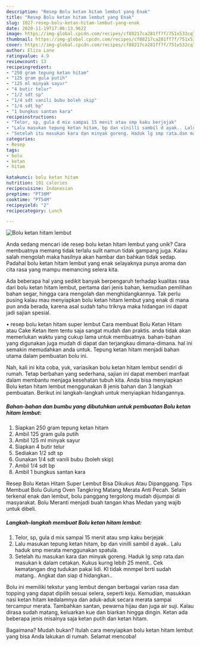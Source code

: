 ```yaml
---
description: "Resep Bolu ketan hitam lembut yang Enak"
title: "Resep Bolu ketan hitam lembut yang Enak"
slug: 1027-resep-bolu-ketan-hitam-lembut-yang-enak
date: 2020-11-19T17:06:13.962Z
image: https://img-global.cpcdn.com/recipes/cf88217ca281ff7f/751x532cq70/bolu-ketan-hitam-lembut-foto-resep-utama.jpg
thumbnail: https://img-global.cpcdn.com/recipes/cf88217ca281ff7f/751x532cq70/bolu-ketan-hitam-lembut-foto-resep-utama.jpg
cover: https://img-global.cpcdn.com/recipes/cf88217ca281ff7f/751x532cq70/bolu-ketan-hitam-lembut-foto-resep-utama.jpg
author: Eliza Lane
ratingvalue: 4.9
reviewcount: 13
recipeingredient:
- "250 gram tepung ketan hitam"
- "125 gram gula putih"
- "125 ml minyak sayur"
- "4 butir telur"
- "1/2 sdt sp"
- "1/4 sdt vanili bubu boleh skip"
- "1/4 sdt bp"
- "1 bungkus santan kara"
recipeinstructions:
- "Telor, sp, gula d mix sampai 15 menit atau smp kaku berjejak"
- "Lalu masukan tepung ketan hitam, bp dan vinilli sambil d ayak.. Lalu haduk smp merata menggunakan spatula."
- "Setelah itu masukan kara dan minyak goreng. Haduk lg smp rata.dan masukan k dalam cetakan. Kukus kurng lebih 25 menit.. Cek kematangan dng tudukan pakai lidi. Kl tidak mnmpel brrti sudah matang.. Angkat dan siap d hidangkan.."
categories:
- Resep
tags:
- bolu
- ketan
- hitam

katakunci: bolu ketan hitam 
nutrition: 191 calories
recipecuisine: Indonesian
preptime: "PT30M"
cooktime: "PT54M"
recipeyield: "2"
recipecategory: Lunch

---
```



![Bolu ketan hitam lembut](https://img-global.cpcdn.com/recipes/cf88217ca281ff7f/751x532cq70/bolu-ketan-hitam-lembut-foto-resep-utama.jpg)

Anda sedang mencari ide resep bolu ketan hitam lembut yang unik? Cara membuatnya memang tidak terlalu sulit namun tidak gampang juga. Kalau salah mengolah maka hasilnya akan hambar dan bahkan tidak sedap. Padahal bolu ketan hitam lembut yang enak selayaknya punya aroma dan cita rasa yang mampu memancing selera kita.

Ada beberapa hal yang sedikit banyak berpengaruh terhadap kualitas rasa dari bolu ketan hitam lembut, pertama dari jenis bahan, kemudian pemilihan bahan segar, hingga cara mengolah dan menghidangkannya. Tak perlu pusing kalau mau menyiapkan bolu ketan hitam lembut yang enak di mana pun anda berada, karena asal sudah tahu triknya maka hidangan ini dapat jadi sajian spesial.

• resep bolu ketan hitam super lembut Cara membuat Bolu Ketan Hitam atau Cake Ketan Item tentu saja sangat mudah dan praktis. anda tidak akan memerlukan waktu yang cukup lama untuk membuatnya. bahan-bahan yang digunakan juga mudah di dapat dan terjangkau dimana-dimana. hal ini semakin memudahkan anda untuk. Tepung ketan hitam menjadi bahan utama dalam pembuatan bolu ini.


Nah, kali ini kita coba, yuk, variasikan bolu ketan hitam lembut sendiri di rumah. Tetap berbahan yang sederhana, sajian ini dapat memberi manfaat dalam membantu menjaga kesehatan tubuh kita. Anda bisa menyiapkan Bolu ketan hitam lembut menggunakan 8 jenis bahan dan 3 langkah pembuatan. Berikut ini langkah-langkah untuk menyiapkan hidangannya.

<!--inarticleads1-->

##### Bahan-bahan dan bumbu yang dibutuhkan untuk pembuatan Bolu ketan hitam lembut:

1. Siapkan 250 gram tepung ketan hitam
1. Ambil 125 gram gula putih
1. Ambil 125 ml minyak sayur
1. Siapkan 4 butir telur
1. Sediakan 1/2 sdt sp
1. Gunakan 1/4 sdt vanili bubu (boleh skip)
1. Ambil 1/4 sdt bp
1. Ambil 1 bungkus santan kara


Resep Bolu Ketan Hitam Super Lembut Bisa Dikukus Atau Dipanggang. Tips Membuat Bolu Gulung Oven Tangkring Matang Merata Anti Pecah. Selain terkenal enak dan lembut, bolu panggang tergolong mudah dijumpai di masyarakat. Bolu Meranti menjadi buah tangan khas Medan yang wajib untuk dibeli. 

<!--inarticleads2-->

##### Langkah-langkah membuat Bolu ketan hitam lembut:

1. Telor, sp, gula d mix sampai 15 menit atau smp kaku berjejak
1. Lalu masukan tepung ketan hitam, bp dan vinilli sambil d ayak.. Lalu haduk smp merata menggunakan spatula.
1. Setelah itu masukan kara dan minyak goreng. Haduk lg smp rata.dan masukan k dalam cetakan. Kukus kurng lebih 25 menit.. Cek kematangan dng tudukan pakai lidi. Kl tidak mnmpel brrti sudah matang.. Angkat dan siap d hidangkan..


Bolu ini memiliki tekstur yang lembut dengan berbagai varian rasa dan topping yang dapat dipilih sesuai selera, seperti keju. Kemudian, masukkan nasi ketan hitam kedalamnya dan aduk-aduk secara merata sampai tercampur merata. Tambahkan santan, pewarna hijau dan juga air suji. Kalau dirasa sudah matang, keluarkan kue dan biarkan hingga dingin. Ketan ada beberapa jenis misalnya saja ketan putih dan ketan hitam. 

Bagaimana? Mudah bukan? Itulah cara menyiapkan bolu ketan hitam lembut yang bisa Anda lakukan di rumah. Selamat mencoba!
